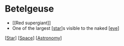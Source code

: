 # Betelgeuse

- [[Red supergiant]]
- One of the largest [[star]]s visible to the naked [[eye]]

[[Star]] [[Space]] [[Astronomy]]

[//begin]: # "Autogenerated link references for markdown compatibility"
[Star]: star "Star"
[eye]: eye "Eye"
[Space]: space "Space"
[Astronomy]: astronomy "Astronomy"
[//end]: # "Autogenerated link references"